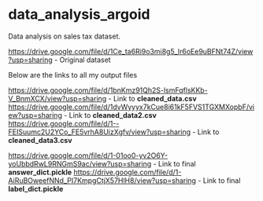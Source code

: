 # data_analysis_argoid
Data analysis on sales tax dataset.

https://drive.google.com/file/d/1Ce_ta6Ri9o3mi8g5_lr6oEe9uBFNt74Z/view?usp=sharing - Original dataset

Below are the links to all my output files

https://drive.google.com/file/d/1bnKmz91Qh2S-lsmFqflsKKb-V_BnmXCX/view?usp=sharing - Link to **cleaned_data.csv**
https://drive.google.com/file/d/1dvWyyyx7kCue8i61kF5FVS1TGXMXopbF/view?usp=sharing - Link to **cleaned_data2.csv**
https://drive.google.com/file/d/1--FEISuumc2U2YCo_FE5vrhA8UizXgfv/view?usp=sharing - Link to **cleaned_data3.csv**

https://drive.google.com/file/d/1-01oo0-yv2O6Y-yoUbbdRwL9RNGmS9ac/view?usp=sharing - Link to final **answer_dict.pickle**
https://drive.google.com/file/d/1-AiRuBOweefNNd_PI7KmpgCtjX57HlH8/view?usp=sharing - Link to final **label_dict.pickle**
